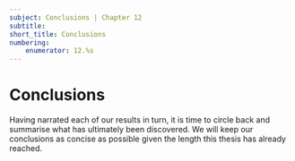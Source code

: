 ```yaml
---
subject: Conclusions | Chapter 12
subtitle:
short_title: Conclusions 
numbering: 
    enumerator: 12.%s
---
```


# Conclusions

Having narrated each of our results in turn, it is time to circle back and summarise what has ultimately been discovered. We will keep our conclusions as concise as possible given the length this thesis has already reached.

